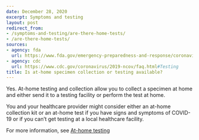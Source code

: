 ```yaml
---
date: December 28, 2020
excerpt: Symptoms and testing
layout: post
redirect_from:
- /symptoms-and-testing/are-there-home-tests/
- /are-there-home-tests/
sources:
- agency: fda
  url: https://www.fda.gov/emergency-preparedness-and-response/coronavirus-disease-2019-covid-19/coronavirus-disease-2019-covid-19-frequently-asked-questions
- agency: cdc
  url: https://www.cdc.gov/coronavirus/2019-ncov/faq.html#Testing
title: Is at-home specimen collection or testing available?
---
```


Yes. At-home testing and collection allow you to collect a specimen at home and either send it to a testing facility or perform the test at home.

You and your healthcare provider might consider either an at-home collection kit or an at-home test if you have signs and symptoms of COVID-19 or if you can’t get testing at a local healthcare facility.

For more information, see [At-home testing](https://www.cdc.gov/coronavirus/2019-ncov/testing/at-home-testing.html)